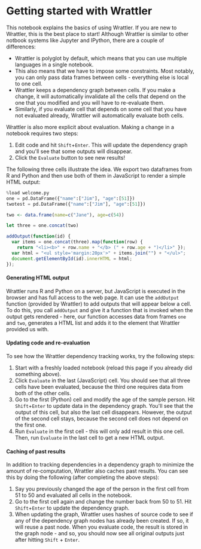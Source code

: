 # Getting started with Wrattler

This notebook explains the basics of using Wrattler. If you are new to
Wrattler, this is the best place to start!
Although Wrattler is similar to other notbook systems like Jupyter and IPython, 
there are a couple of differences:

 - Wrattler is polyglot by default, which means that you can use multiple languages
   in a single notebook. 
 - This also means that we have to impose
   some constraints. Most notably, you can only pass data frames between cells - 
   everything else is local to one cell.
 - Wrattler keeps a dependency graph between cells. If you make a change, it will
   automatically invalidate all the cells that depend on the one that you modified
   and you will have to re-evaluate them. 
 - Similarly, if you evaluate cell that
   depends on some cell that you have not evaluated already, Wrattler will automatically
   evaluate both cells.

Wrattler is also more explicit about evaluation. Making a change in a notebook requires
two steps:

 1. Edit code and hit `Shift`+`Enter`. This will update the dependency graph and you'll
    see that some outputs will disappear.
 2. Click the `Evaluate` button to see new results!

The following three cells illustrate the idea. We export two dataframes from R and Python
and then use both of them in JavaScript to render a simple HTML output:

```python
%load welcome.py
one = pd.DataFrame({"name":["Jim"], "age":[51]})
twotest = pd.DataFrame({"name":["Jim"], "age":[51]})
```

```r
two <- data.frame(name=c("Jane"), age=c(54))
```

```javascript
let three = one.concat(two)
```

```javascript
addOutput(function(id) {
  var items = one.concat(three).map(function(row) { 
    return "<li><b>" + row.name + "</b> (" + row.age + ")</li>" });
  var html = "<ul style='margin:20px'>" + items.join("") + "</ul>";
  document.getElementById(id).innerHTML = html;
});
```

#### Generating HTML output

Wrattler runs R and Python on a server, but JavaScript is executed in the browser and has
full access to the web page. It can use the `addOutput` function (provided by Wrattler) to
add outputs that will appear below a cell. To do this, you call `addOutput` and give it a
function that is invoked when the output gets rendered - here, our function accesses data
from frames `one` and `two`, generates a HTML list and adds it to the element that Wrattler
provided us with.

#### Updating code and re-evaluation

To see how the Wrattler dependency tracking works, try the following steps:

 1. Start with a freshly loaded notebook (reload this page if you already did something above).
 2. Click `Evaluate` in the last (JavaScript) cell. You should see that all three cells have
    been evaluated, because the third one requires data from both of the other cells.
 3. Go to the first (Python) cell and modify the age of the sample person. Hit `Shift`+`Enter`
    to update data in the dependency graph. You'll see that the output of this cell, but
    also the last cell disappears. However, the output of the second cell stays, because the
    second cell does not depend on the first one.
 4. Run `Evaluate` in the first cell - this will only add result in this one cell. Then, run
    `Evaluate` in the last cell to get a new HTML output. 

#### Caching of past results

In addition to tracking dependencies in a dependency graph to minimize the amount
of re-computation, Wrattler also caches past results. You can see this by doing the
following (after completing the above steps):

 1. Say you previously changed the age of the person in the first cell from 51 to 50
    and evaluated all cells in the notebook.
 2. Go to the first cell again and change the number back from 50 to 51. Hit `Shift`+`Enter`
    to update the dependency graph.
 3. When updating the graph, Wrattler uses hashes of source code to see if any of the
    dependency graph nodes has already been created. If so, it will reuse a past node.
    When you evaluate code, the result is stored in the graph node - and so, you should
    now see all original outputs just after hitting  `Shift` + `Enter`.